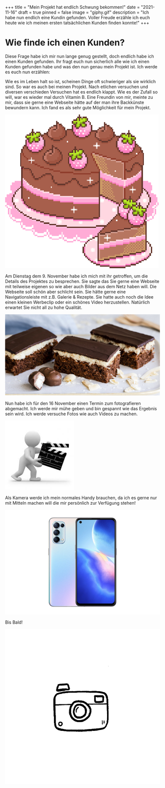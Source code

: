 +++
title = "Mein Projekt hat endlich Schwung bekommen!"
date = "2021-11-16"
draft = true
pinned = false
image = "giphy.gif"
description = "Ich habe nun endlich eine Kundin gefunden. Voller Freude erzähle ich euch heute wie ich meinen ersten tatsächlichen Kunden finden konnte!"
+++
# Wie finde ich einen Kunden?

Diese Frage habe ich mir nun lange genug gestellt, doch endlich habe ich einen Kunden gefunden. Ihr fragt euch nun sicherlich alle wie ich einen Kunden gefunden habe und was den nun genau mein Projekt ist. Ich werde es euch nun erzählen:

Wie es im Leben halt so ist, scheinen Dinge oft schwieriger als sie wirklich sind. So war es auch bei meinen Projekt. Nach etlichen versuchen und diversen verschieden Versuchen hat es endlich klappt. Wie es der Zufall so will, war es wieder mal durch Vitamin B. Eine Freundin von mir, meinte zu mir, dass sie gerne eine Webseite hätte auf der man ihre Backkünste bewundern kann. Ich fand es als sehr gute Möglichkeit für mein Projekt.

![](tort-90.gif)

Am Dienstag dem 9. November habe ich mich mit ihr getroffen, um die Details des Projektes zu besprechen. Sie sagte das Sie gerne eine Webseite mit teilweise eigenen so wie aber auch Bilder aus dem Netz haben will. Die Webseite soll schön aber schlicht sein. Sie hätte gerne eine Navigationsleiste mit z.B. Galerie & Rezepte. Sie hatte auch noch die Idee einen kleinen Werbeclip oder ein schönes Video herzustellen. Natürlich erwartet Sie nicht all zu hohe Qualität. 

![Ich hoffe mein Bilder werden annähernd so gut aussehen!](bounty_kuchen-2.jpg)

Nun habe ich für den 16 November einen Termin zum fotografieren abgemacht. Ich werde mir mühe geben und bin gespannt wie das Ergebnis sein wird. Ich werde versuche Fotos wie auch Videos zu machen.

![](images.jpg)

Als Kamera werde ich mein normales Handy brauchen, da ich es gerne nur mit Mitteln machen will die mir persönlich zur Verfügung stehen! 

![Dies ist mein Handy Oppo find X3 Lite! ](oppo-find-x3-lite-fi-review.jpg)

Bis Bald!

![](kamera_02.gif)